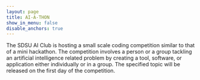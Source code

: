 ```yaml
---
layout: page
title: AI-A-THON
show_in_menu: false
disable_anchors: true
---
```


The SDSU AI Club is hosting a small scale coding competition similar to that of a mini hackathon. The competition involves a person or a group tackling an artificial intelligence related problem by creating a tool, software, or application either individually or in a group. The specified topic will be released on the first day of the competition.
